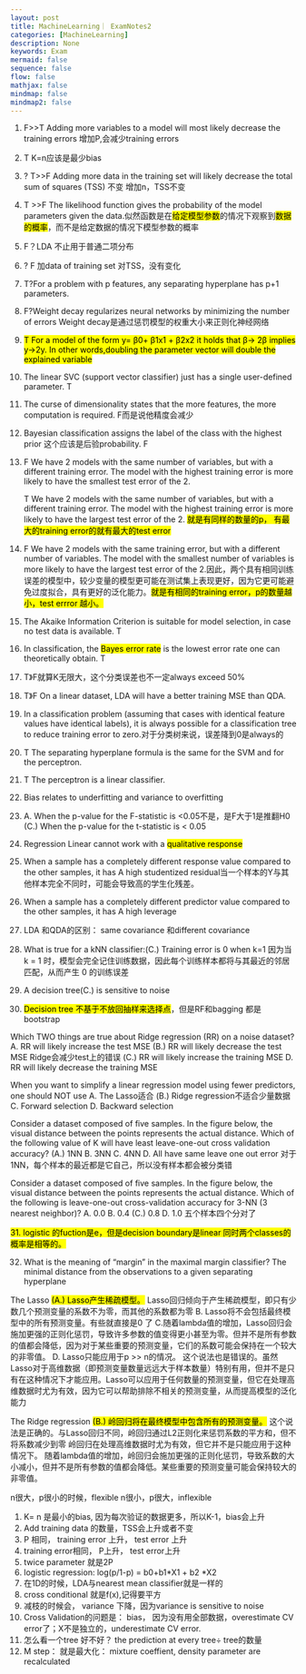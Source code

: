 ```yaml
---
layout: post
title: MachineLearning｜ ExamNotes2
categories: [MachineLearning]
description: None
keywords: Exam
mermaid: false
sequence: false
flow: false
mathjax: false
mindmap: false
mindmap2: false
---
```

1. F>>T Adding more variables to a model will most likely decrease the training errors  增加P,会减少training errors
2. T K=n应该是最少bias
3. ? T>>F Adding more data in the training set will likely decrease the total sum of squares (TSS) 不变  增加n，TSS不变
4. T >>F The likelihood function gives the probability of the model parameters given the data.似然函数是在<mark class="hltr-green">给定模型参数</mark>的情况下观察到<mark class="hltr-green">数据的概率</mark>，而不是给定数据的情况下模型参数的概率
5. F？LDA 不止用于普通二项分布
6. ? F 加data of training set 对TSS，没有变化
7. T?For a problem with p features, any separating hyperplane has p+1 parameters.
8. F?Weight decay regularizes neural networks by minimizing the number of errors Weight decay是通过惩罚模型的权重大小来正则化神经网络
9. <mark class="hltr-green">T For a model of the form y= β0+ β1x1 + β2x2 it holds that β-> 2β implies y->2y. In other words,doubling the parameter vector will double the explained variable </mark>
10. The linear SVC (support vector classifier) just has a single user-defined parameter. T
11. The curse of dimensionality states that the more features, the more computation is required. F而是说他精度会减少
12. Bayesian classification assigns the label of the class with the highest prior 这个应该是后验probability. F
13. F We have 2 models with the same number of variables, but with a different training error. The model with the highest training error is more likely to have the smallest test error of the 2.

    T    We have 2 models with the same number of variables, but with a different training error. The model with the highest training error is more likely to have the largest test error of the 2. 
    <mark class="hltr-red">就是有同样的数量的p， 有最大的training error的就有最大的test error</mark>
14. F   We have 2 models with the same training error, but with a different number of variables. The model with the smallest number of variables is more likely to have the largest test error of the 2.因此，两个具有相同训练误差的模型中，较少变量的模型更可能在测试集上表现更好，因为它更可能避免过度拟合，具有更好的泛化能力。<mark class="hltr-red">就是有相同的training error，p的数量越小，test errror 越小。</mark>
15. The Akaike Information Criterion is suitable for model selection, in case no test data is available. T
16. In classification, the <mark class="hltr-green">Bayes error rate</mark> is the lowest error rate one can theoretically obtain. T
17. T》F就算K无限大，这个分类误差也不一定always exceed 50%
18. T》F On a linear dataset, LDA will have a better training MSE than QDA.
19. In a classification problem (assuming that cases with identical feature values have identical labels), it is always possible for a classification tree to reduce training error to zero.对于分类树来说，误差降到0是always的
20. T The separating hyperplane formula is the same for the SVM and for the perceptron.
21. T The perceptron is a linear classifier.
22. Bias relates to underfitting and variance to overfitting
23. A. When the p-value for the F-statistic is <0.05不是，是F大于1是推翻H0
     (C.) When the p-value for the t-statistic is < 0.05

24. Regression Linear cannot work with a <mark class="hltr-green">qualitative response</mark>

25. When a sample has a completely different response value compared to the other samples, it has A high studentized residual当一个样本的Y与其他样本完全不同时，可能会导致高的学生化残差。
26. When a sample has a completely different predictor value compared to the other samples, it has A high leverage
27. LDA 和QDA的区别： same covariance 和different covariance

28. What is true for a kNN classifier:(C.) Training error is 0 when k=1
    因为当 k = 1 时，模型会完全记住训练数据，因此每个训练样本都将与其最近的邻居匹配，从而产生 0 的训练误差

29. A decision tree(C.) is sensitive to noise
30. <mark class="hltr-red"> Decision tree 不基于不放回抽样来选择点</mark>，但是RF和bagging 都是bootstrap

Which TWO things are true about Ridge regression (RR) on a noise dataset?
A. RR will likely increase the test MSE
(B.) RR will likely decrease the test MSE     Ridge会减少test上的错误
(C.) RR will likely increase the training MSE
D. RR will likely decrease the training MSE

When you want to simplify a linear regression model using fewer predictors, one should NOT use
A. The Lasso适合
(B.) Ridge regression不适合少量数据
C. Forward selection
D. Backward selection

 Consider a dataset composed of five samples. In the figure below, the visual distance between the points represents the actual distance.
Which of the following value of K will have least leave-one-out cross validation accuracy?
(A.) 1NN
B. 3NN
C. 4NN
D. All have same leave one out error
对于1NN，每个样本的最近都是它自己，所以没有样本都会被分类错

Consider a dataset composed of five samples. In the figure below, the visual distance between the points represents the actual distance.
Which of the following is leave-one-out cross-validation accuracy for 3-NN (3 nearest neighbor)?
A. 0.0
B. 0.4
(C.) 0.8
D. 1.0
五个样本四个分对了

<mark class="hltr-red">31.  logistic 的fuction是e，但是decision boundary是linear 同时两个classes的概率是相等的。</mark>

32. What is the meaning of “margin” in the maximal margin classifier?
    The minimal distance from the observations to a given separating hyperplane

The Lasso
<mark class="hltr-red">(A.) Lasso产生稀疏模型。</mark>
Lasso回归倾向于产生稀疏模型，即只有少数几个预测变量的系数不为零，而其他的系数都为零
B. Lasso将不会包括最终模型中的所有预测变量。有些就直接是0 了
C.随着lambda值的增加，Lasso回归会施加更强的正则化惩罚，导致许多参数的值变得更小甚至为零。但并不是所有参数的值都会降低，因为对于某些重要的预测变量，它们的系数可能会保持在一个较大的非零值。
D. Lasso只能应用于p >> n的情况。
这个说法也是错误的。虽然Lasso对于高维数据（即预测变量数量远远大于样本数量）特别有用，但并不是只有在这种情况下才能应用。Lasso可以应用于任何数量的预测变量，但它在处理高维数据时尤为有效，因为它可以帮助排除不相关的预测变量，从而提高模型的泛化能力

The Ridge regression
<mark class="hltr-red">(B.) 岭回归将在最终模型中包含所有的预测变量。</mark>
这个说法是正确的。与Lasso回归不同，岭回归通过L2正则化来惩罚系数的平方和，但不将系数减少到零
岭回归在处理高维数据时尤为有效，但它并不是只能应用于这种情况下。
随着lambda值的增加，岭回归会施加更强的正则化惩罚，导致系数的大小减小，但并不是所有参数的值都会降低。某些重要的预测变量可能会保持较大的非零值。

n很大，p很小的时候，flexible
n很小，p很大，inflexible

1. K= n 是最小的bias, 因为每次验证的数据更多，所以K-1，bias会上升
2. Add training data 的数量，TSS会上升或者不变
3. P 相同， training error 上升， test error 上升
4. training error相同， P上升， test error上升
5. twice parameter 就是2P
6. logistic regression: log(p/1-p) = b0+b1*X1 + b2 *X2
7. 在1D的时候，LDA与nearest mean classifier就是一样的
8. cross conditional 就是f(x),记得要平方
9. 减枝的时候会， variance 下降，因为variance is sensitive to noise
10. Cross Validation的问题是： bias， 因为没有用全部数据，overestimate CV error了；X不是独立的，underestimate CV error.
11. 怎么看一个tree 好不好？ the prediction at every tree÷ tree的数量
12. M step： 就是最大化： mixture coeffient, density parameter are recalculated
